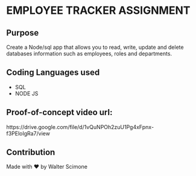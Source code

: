 <h1>EMPLOYEE TRACKER ASSIGNMENT</h1>

<h2>Purpose</h2>
<p>Create a Node/sql app that allows you to read, write, update and delete databases information such as employees, roles and departments. </p>

<h2>Coding Languages used</h2>
<div>
  <ul>
      <li> SQL </li>
    <li> NODE JS </li>
  </ul>

<h2>Proof-of-concept video url:</h2>
https://drive.google.com/file/d/1vQuNPOh2zuU1Pg4xFpnx-f3PEloIgRa7/view


<footer>
  <h2>Contribution</h2>
  <p>Made with ❤️️ by Walter Scimone</p>
    </footer>

